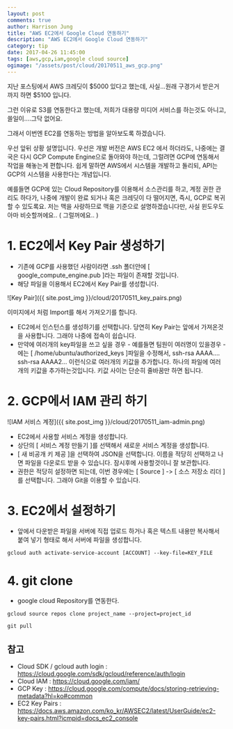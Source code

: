 ```yaml
---
layout: post
comments: true
author: Harrison Jung
title: "AWS EC2에서 Google Cloud 연동하기"
description: "AWS EC2에서 Google Cloud 연동하기"
category: tip
date: 2017-04-26 11:45:00
tags: [aws,gcp,iam,google cloud source]
ogimage: "/assets/post/cloud/20170511_aws_gcp.png"
---
```


지난 포스팅에서 AWS 크레딧이 $5000 있다고 했는데, 사실...원래 구경가서 받은거 까지 하면 $5100 입니다.

그런 이유로 S3를 연동한다고 했는데, 저희가 대용량 미디어 서비스를 하는것도 아니고, 쓸일이....그닥 없어요.

그래서 이번엔 EC2를 연동하는 방법을 알아보도록 하겠습니다.

우선 앞뒤 상황 설명입니다. 우선은 개발 버전은 AWS EC2 에서 하더라도, 나중에는 결국은 다시 GCP Compute Engine으로 돌아와야 하는데, 그럴려면 GCP에 연동해서 작업을 해놓는게 편합니다. 쉽게 말하면 AWS에서 시스템을 개발하고 돌리되, API는 GCP의 시스템을 사용한다는 개념입니다.

예를들면 GCP에 있는 Cloud Repository를 이용해서 소스관리를 하고, 계정 권한 관리도 하다가, 나중에 개발이 완료 되거나 혹은 크레딧이 다 떨어지면, 즉시, GCP로 복귀할 수 있도록요.
저는 맥을 사랑하므로 맥을 기준으로 설명하겠습니다만, 사실 윈도우도 아마 비슷할꺼에요.. ( 그럴꺼에요.. )

# 1. EC2에서 Key Pair 생성하기

- 기존에 GCP를 사용했던 사람이라면 .ssh 폴더안에 [ google_compute_engine.pub ]라는 파일이 존재할 것입니다.
- 해당 파일을 이용해서 EC2에서 Key Pair를 생성합니다.

![Key Pair]({{ site.post_img }}/cloud/20170511_key_pairs.png)

이미지에서 처럼 Import를 해서 가져오기를 합니다.

- EC2에서 인스턴스를 생성하기를 선택합니다. 당연히 Key Pair는 앞에서 가져온것을 사용합니다. 그래야 나중에 접속이 쉽습니다.
- 만약에 여러개의 key파일을 쓰고 싶을 경우 - 예를들면 팀원이 여러명이 있을경우 - 에는 [ /home/ubuntu/authorized_keys ]파일을 수정해서, ssh-rsa AAAA.... ssh-rsa AAAA2... 이런식으로 여러개의 키값을 추가합니다. 하나의 파일에 여러개의 키값을 추가하는것입니다. 키값 사이는 단순히 줄바꿈만 하면 됩니다.

# 2. GCP에서 IAM 관리 하기

![IAM 서비스 계정]({{ site.post_img }}/cloud/20170511_iam-admin.png)

- EC2에서 사용할 서비스 계정을 생성합니다.
- 상단의 [ 서비스 계정 만들기 ]를 선택해서 새로운 서비스 계정을 생성합니다.
- [ 새 비공개 키 제공 ]을 선택하여 JSON을 선택합니다. 이름을 적당히 선택하고 나면 파일을 다운로드 받을 수 있습니다. 잠시후에 사용할것이니 잘 보관합니다.
- 권한은 적당히 설정하면 되는데, 이번 경우에는 [ Source ] -> [ 소스 저장소 리더 ]를 선택합니다. 그래야 Git을 이용할 수 있습니다.

# 3. EC2에서 설정하기

- 앞에서 다운받은 파일을 서버에 직접 업로드 하거나 혹은 텍스트 내용만 복사해서 붙여 넣기 형태로 해서 서버에 파일을 생성합니다.

```code
gcloud auth activate-service-account [ACCOUNT] --key-file=KEY_FILE
```
# 4. git clone

- google cloud Repository를 연동한다.

```code
gcloud source repos clone project_name --project=project_id
```

```code
git pull
```

참고
----
- Cloud SDK / gcloud auth login : <https://cloud.google.com/sdk/gcloud/reference/auth/login>
- Cloud IAM : <https://cloud.google.com/iam/>
- GCP Key : <https://cloud.google.com/compute/docs/storing-retrieving-metadata?hl=ko#common>
- EC2 Key Pairs : <https://docs.aws.amazon.com/ko_kr/AWSEC2/latest/UserGuide/ec2-key-pairs.html?icmpid=docs_ec2_console>
